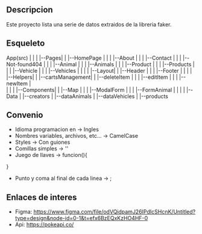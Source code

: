 ## Descripcion ##

Este proyecto lista una serie de datos extraidos de la libreria faker.

## Esqueleto ##

App(src)
|
|
|
|--Pages|
|         |--HomePage
|         |
|         |--About
|         |
|         |--Contact
|         |
|         |--Not-found404
|         |
|         |--Animal
|         |
|         |--Animals
|         |
|         |--Product
|         |
|         |--Products
|         |
|         |--Vehicle
|         |
|         |--Vehicles
|
|
|
|
|--Layout|
|        |--Header
|        |
|        |--Footer
|
|
|
|
|--Helpers|
|         |--cartsManagement|
|                           |--deleteItem
|                           |
|                           |--editItem
|                           |
|                           |--newItem
|         
|
|
|
|--Components|
|            |--Map
|            |
|            |--ModalForm
|            |
|            |--FormAnimal
|
|
|
|
|--Data |
        |--creators
        |
        |--dataAnimals
        |
        |--dataVehicles
        |
        |--products




## Convenio ##

- Idioma programacion en -> Ingles
- Nombres variables, archivos, etc... -> CamelCase
- Styles -> Con guiones
- Comillas simples -> ''
- Juego de llaves -> funcion(){

}
- Punto y coma al final de cada linea -> ;


## Enlaces de interes ##
- Figma: https://www.figma.com/file/odVQidpamJ26IPdIcSHcnK/Untitled?type=design&node-id=0-1&t=efx6BzEQxKzHO4HF-0
- Api: https://pokeapi.co/